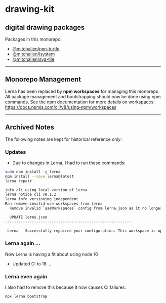 drawing-kit
==
digital drawing packages 
--

Packages in this monorepo:

* [@mitchallen/pen-turtle](https://github.com/mitchallen/drawing-kit/tree/main/packages/pen-turtle#readme)
* [@mitchallen/lsystem](https://github.com/mitchallen/drawing-kit/tree/main/packages/lsystem#readme)
* [@mitchallen/svg-tile](https://github.com/mitchallen/drawing-kit/tree/main/packages/svg-tile#readme)

* * *

## Monorepo Management

Lerna has been replaced by **npm workspaces** for managing this monorepo. All package management and bootstrapping should now be done using npm commands. See the npm documentation for more details on workspaces: https://docs.npmjs.com/cli/v8/using-npm/workspaces

* * *

## Archived Notes

The following notes are kept for historical reference only:

### Updates

* Due to changes in Lerna, I had to run these commands:

```sh
sudo npm install -g lerna
npm install --save lerna@latest
lerna repair

info cli using local version of lerna
lerna notice cli v8.1.2
lerna info versioning independent
Ran remove-invalid-use-workspaces from lerna
  Remove invalid `useWorkspaces` config from lerna.json as it no longer exists

  UPDATE lerna.json
---------------------------------------------------------

 Lerna   Successfully repaired your configuration. This workspace is up to date!
```

### Lerna again ...

Now Lerna is having a fit about using node 16

* Updated CI to 18 ...

### Lerna even again

I also had to remove this because it now causes CI failures:

```sh
npx lerna bootstrap
```

